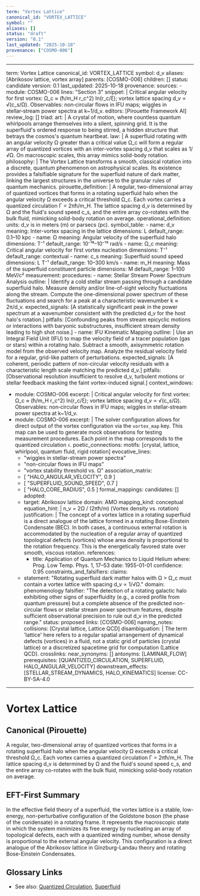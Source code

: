 ```yaml
---
term: "Vortex Lattice"
canonical_id: "VORTEX_LATTICE"
symbol: ""
aliases: []
status: "draft"
version: "0.1"
last_updated: "2025-10-18"
provenance: ["COSMO-006"]
---
```


---
term: Vortex Lattice
canonical_id: VORTEX_LATTICE
symbol: d_v
aliases: [Abrikosov lattice, vortex array]
parents: [COSMO-006]
children: []
status: candidate
version: 0.1
last_updated: 2025-10-18
provenance:
  sources:
    - module: COSMO-006
      lines: "Section 3"
      snippet: |
        Critical angular velocity for first vortex: Ω_c ≈ (ħ/m_H r_c^2) ln(r_c/ξ); vortex lattice spacing d_v ∝ √(c_s/Ω).
        Observables: non‑circular flows in IFU maps; wiggles in stellar‑stream power spectra at k~1/d_v.
  editors: [Pirouette Framework AI]
  review_log: []
triad:
  art: |
    A crystal of motion, where countless quantum whirlpools arrange themselves into a silent, spinning grid. It is the superfluid's ordered response to being stirred, a hidden structure that betrays the cosmos's quantum heartbeat.
  law: |
    A superfluid rotating with an angular velocity Ω greater than a critical value Ω_c will form a regular array of quantized vortices with an inter-vortex spacing d_v that scales as 1/√Ω. On macroscopic scales, this array mimics solid-body rotation.
  philosophy: |
    The Vortex Lattice transforms a smooth, classical rotation into a discrete, quantum phenomenon on astrophysical scales. Its existence provides a falsifiable signature for the superfluid nature of dark matter, linking the largest structures in the universe to the granular rules of quantum mechanics.
pirouette_definition: |
  A regular, two-dimensional array of quantized vortices that forms in a rotating superfluid halo when the angular velocity Ω exceeds a critical threshold Ω_c. Each vortex carries a quantized circulation Γ = 2πħ/m_H. The lattice spacing d_v is determined by Ω and the fluid's sound speed c_s, and the entire array co-rotates with the bulk fluid, mimicking solid-body rotation on average.
operational_definition:
  units: d_v is in meters (m) or parsecs (pc).
  symbol_table:
    - name: d_v
      meaning: Inter-vortex spacing in the lattice
      dimensions: L
      default_range: 0.1–10 kpc
    - name: Ω
      meaning: Angular velocity of the superfluid halo
      dimensions: T⁻¹
      default_range: 10⁻¹⁶–10⁻¹⁵ rad/s
    - name: Ω_c
      meaning: Critical angular velocity for first vortex nucleation
      dimensions: T⁻¹
      default_range: contextual
    - name: c_s
      meaning: Superfluid sound speed
      dimensions: L T⁻¹
      default_range: 10–300 km/s
    - name: m_H
      meaning: Mass of the superfluid constituent particle
      dimensions: M
      default_range: 1–100 MeV/c²
  measurement:
    procedures:
      - name: Stellar Stream Power Spectrum Analysis
        outline: |
          Identify a cold stellar stream passing through a candidate superfluid halo. Measure density and/or line-of-sight velocity fluctuations along the stream. Compute the one-dimensional power spectrum of these fluctuations and search for a peak at a characteristic wavenumber k ≈ 2π/d_v.
        expected_signals: [A statistically significant peak in the power spectrum at a wavenumber consistent with the predicted d_v for the host halo's rotation.]
        pitfalls: [Confounding peaks from stream epicyclic motions or interactions with baryonic substructures, insufficient stream density leading to high shot noise.]
      - name: IFU Kinematic Mapping
        outline: |
          Use an Integral Field Unit (IFU) to map the velocity field of a tracer population (gas or stars) within a rotating halo. Subtract a smooth, axisymmetric rotation model from the observed velocity map. Analyze the residual velocity field for a regular, grid-like pattern of perturbations.
        expected_signals: [A coherent, periodic pattern of non-circular velocity residuals with a characteristic length scale matching the predicted d_v.]
        pitfalls: [Observational resolution insufficient to resolve d_v, turbulent motions or stellar feedback masking the faint vortex-induced signal.]
context_windows:
  - module: COSMO-006
    excerpt: |
      Critical angular velocity for first vortex: Ω_c ≈ (ħ/m_H r_c^2) ln(r_c/ξ); vortex lattice spacing d_v ∝ √(c_s/Ω). Observables: non‑circular flows in IFU maps; wiggles in stellar‑stream power spectra at k~1/d_v.
  - module: COSMO-006
    excerpt: |
      The solver configuration allows for direct output of the vortex configuration via the `vortex_map` key. This map can be used to generate mock observations for testing measurement procedures. Each point in the map corresponds to the quantized circulation `ℓ`.
poetic_connections:
  motifs: [crystal, lattice, whirlpool, quantum fluid, rigid rotation]
  evocative_lines:
    - "wiggles in stellar-stream power spectra"
    - "non-circular flows in IFU maps"
    - "vortex stability threshold vs. Ω"
  association_matrix:
    - [ "HALO_ANGULAR_VELOCITY", 0.9 ]
    - [ "SUPERFLUID_SOUND_SPEED", 0.7 ]
    - [ "HALO_CORE_RADIUS", 0.5 ]
formal_mappings:
  candidates: []
  adopted:
    - target: Abrikosov lattice
      domain: AMO
      mapping_kind: conceptual
      equation_hint: |
        n_v = 2Ω / (2πħ/m)  (Vortex density vs. rotation)
      justification: |
        The concept of a vortex lattice in a rotating superfluid is a direct analogue of the lattice formed in a rotating Bose-Einstein Condensate (BEC). In both cases, a continuous external rotation is accommodated by the nucleation of a regular array of quantized topological defects (vortices) whose area density is proportional to the rotation frequency. This is the energetically favored state over smooth, viscous rotation.
      references:
        - title: Application of Quantum Mechanics to Liquid Helium
          where: Prog. Low Temp. Phys. 1, 17–53
          date: 1955-01-01
      confidence: 0.95
constraints_and_falsifiers:
  claims:
    - statement: "Rotating superfluid dark matter halos with Ω > Ω_c must contain a vortex lattice with spacing d_v ∝ 1/√Ω."
      domain: phenomenology
      falsifier: "The detection of a rotating galactic halo exhibiting other signs of superfluidity (e.g., a cored profile from quantum pressure) but a complete absence of the predicted non-circular flows or stellar stream power spectrum features, despite sufficient observational precision to rule out d_v in the predicted range."
      status: proposed
      links: [COSMO-006]
naming_notes:
  collisions: [Crystal lattice, Lattice QCD]
  disambiguation: |
    The term 'lattice' here refers to a regular spatial arrangement of dynamical defects (vortices) in a fluid, not a static grid of particles (crystal lattice) or a discretized spacetime grid for computation (Lattice QCD).
crosslinks:
  near_synonyms: []
  antonyms: [LAMINAR_FLOW]
  prerequisites: [QUANTIZED_CIRCULATION, SUPERFLUID, HALO_ANGULAR_VELOCITY]
  downstream_effects: [STELLAR_STREAM_DYNAMICS, HALO_KINEMATICS]
license: CC-BY-SA-4.0
---

# Vortex Lattice

## Canonical (Pirouette)
A regular, two-dimensional array of quantized vortices that forms in a rotating superfluid halo when the angular velocity Ω exceeds a critical threshold Ω_c. Each vortex carries a quantized circulation Γ = 2πħ/m_H. The lattice spacing d_v is determined by Ω and the fluid's sound speed c_s, and the entire array co-rotates with the bulk fluid, mimicking solid-body rotation on average.

## EFT-First Summary
In the effective field theory of a superfluid, the vortex lattice is a stable, low-energy, non-perturbative configuration of the Goldstone boson (the phase of the condensate) in a rotating frame. It represents the macroscopic state in which the system minimizes its free energy by nucleating an array of topological defects, each with a quantized winding number, whose density is proportional to the external angular velocity. This configuration is a direct analogue of the Abrikosov lattice in Ginzburg-Landau theory and rotating Bose-Einstein Condensates.

## Glossary Links
- See also: [Quantized Circulation](link-to-quantized-circulation), [Superfluid](link-to-superfluid)